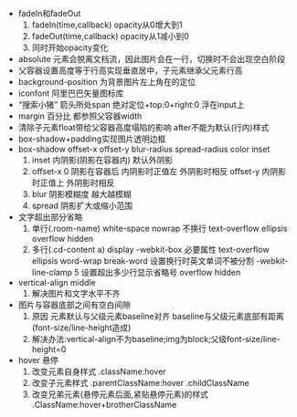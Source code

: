 - fadeIn和fadeOut
    1. fadeIn(time,callback) opacity从0增大到1
    2. fadeOut(time,callback) opacity从1减小到0
    3. 同时开始opacity变化
- absolute
    元素会脱离文档流，因此图片会在一行，切换时不会出现空白阶段
- 父容器设置高度等于行高实现垂直居中，子元素继承父元素行高
- background-position 为背景图片左上角在的定位
- iconfont 阿里巴巴矢量图标库
- “搜索小猪” 箭头所处span 绝对定位+top:0+right:0 浮在input上
- margin 百分比 都参照父容器width
- 清除子元素float带给父容器高度塌陷的影响 after不能为默认(行内)样式
- box-shadow+padding实现图片透明边框
- box-shadow offset-x offset-y blur-radius spread-radius color inset
    1. inset 内阴影(阴影在容器内) 默认外阴影
    2. offset-x 0 阴影在容器后 内阴影时正值左 外阴影时相反
        offset-y 内阴影时正值上 外阴影时相反
    3. blur 阴影模糊度 越大越模糊
    4. spread 阴影扩大或缩小范围
- 文字超出部分省略
    1. 单行(.room-name)
        white-space nowrap 不换行
        text-overflow ellipsis
        overflow hidden
    2. 多行(.cd-content a)
        display -webkit-box 必要属性
        text-overflow ellipsis
        word-wrap break-word 设置换行时英文单词不被分割
        -webkit-line-clamp 5 设置超出多少行显示省略号
        overflow hidden
- vertical-align middle 
    1. 解决图片和文字水平不齐
- 图片与容器底部之间有空白间隙
    1. 原因 元素默认与父级元素baseline对齐 baseline与父级元素底部有距离(font-size/line-height造成)
    1. 解决办法:vertical-align不为baseline;img为block;父级font-size/line-height=0
- hover 悬停
    1. 改变元素自身样式 .className:hover
    2. 改变子元素样式 .parentClassName:hover .childClassName
    3. 改变兄弟元素(悬停元素后面,紧贴悬停元素)的样式 .ClassName:hover+brotherClassName





